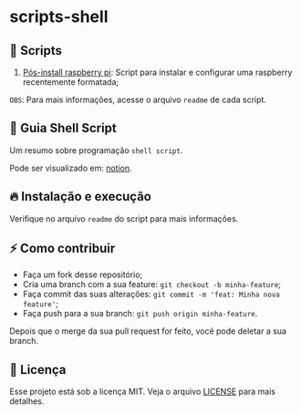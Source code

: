 # scripts-shell


## :page_facing_up:	Scripts
  1. [Pós-install raspberry pi](./pos_install_RASP/README.md): Script para instalar e configurar uma raspberry recentemente formatada;
  
`OBS`: Para mais informações, acesse o arquivo `readme` de cada script.


## :triangular_flag_on_post: Guia Shell Script
Um resumo sobre programação `shell script`.

Pode ser visualizado em: <a href="https://alfredosavi.notion.site/Shell-Scripting-042b0946985a4b35b2f2dca7c9e13d36" target="_blank">notion</a>.


## 🔥 Instalação e execução
Verifique no arquivo `readme` do script para mais informações.


## ⚡️ Como contribuir

- Faça um fork desse repositório;
- Cria uma branch com a sua feature: `git checkout -b minha-feature`;
- Faça commit das suas alterações: `git commit -m 'feat: Minha nova feature'`;
- Faça push para a sua branch: `git push origin minha-feature`.

Depois que o merge da sua pull request for feito, você pode deletar a sua branch.


## :memo: Licença

Esse projeto está sob a licença MIT. Veja o arquivo [LICENSE](LICENSE) para mais detalhes.
